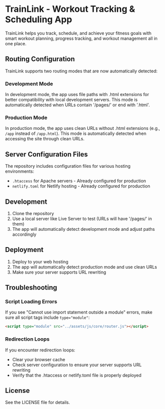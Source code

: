 # TrainLink - Workout Tracking & Scheduling App

TrainLink helps you track, schedule, and achieve your fitness goals with smart workout planning, progress tracking, and workout management all in one place.

## Routing Configuration

TrainLink supports two routing modes that are now automatically detected:

### Development Mode

In development mode, the app uses file paths with .html extensions for better compatibility with local development servers. This mode is automatically detected when URLs contain '/pages/' or end with '.html'.

### Production Mode

In production mode, the app uses clean URLs without .html extensions (e.g., `/app` instead of `/app.html`). This mode is automatically detected when accessing the site through clean URLs.

## Server Configuration Files

The repository includes configuration files for various hosting environments:

- `.htaccess` for Apache servers - Already configured for production
- `netlify.toml` for Netlify hosting - Already configured for production

## Development

1. Clone the repository
2. Use a local server like Live Server to test (URLs will have '/pages/' in them)
3. The app will automatically detect development mode and adjust paths accordingly

## Deployment

1. Deploy to your web hosting
2. The app will automatically detect production mode and use clean URLs
3. Make sure your server supports URL rewriting

## Troubleshooting

### Script Loading Errors

If you see "Cannot use import statement outside a module" errors, make sure all script tags include `type="module"`:

```html
<script type="module" src="../assets/js/core/router.js"></script>
```

### Redirection Loops

If you encounter redirection loops:
- Clear your browser cache
- Check server configuration to ensure your server supports URL rewriting
- Verify that the .htaccess or netlify.toml file is properly deployed

## License

See the LICENSE file for details. 